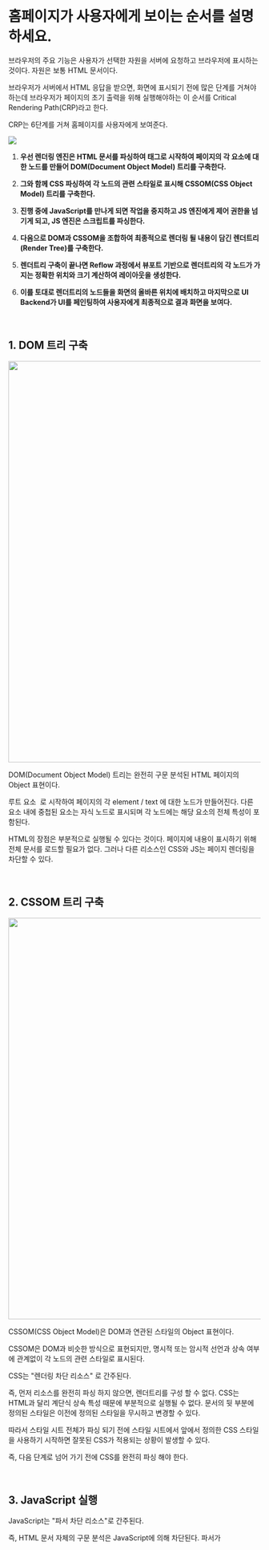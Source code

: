 # 홈페이지가 사용자에게 보이는 순서를 설명하세요.

브라우저의 주요 기능은 사용자가 선택한 자원을 서버에 요청하고 브라우저에 표시하는 것이다. 자원은 보통 HTML 문서이다.

브라우저가 서버에서 HTML 응답을 받으면, 화면에 표시되기 전에 많은 단계를 거쳐야 하는데 브라우저가 페이지의 초기 출력을 위해 실행해야하는 이 순서를 Critical Rendering Path(CRP)라고 한다.

CRP는 6단계를 거쳐 홈페이지를 사용자에게 보여준다.

<img src="https://github.com/moeyg/Front-end-Knowledge/blob/f6f6739b692c54f1356f8a418b7ad26f5444ba0f/Images/Browser-Rendering/Browser-Rendering-1.png" />

1. **우선 렌더링 엔진은 HTML 문서를 파싱하여 <html> 태그로 시작하여 페이지의 각 요소에 대한 노드를 만들어 DOM(Document Object Model) 트리를 구축한다.**

2. **그와 함께 CSS 파싱하여 각 노드의 관련 스타일로 표시해 CSSOM(CSS Object Model) 트리를 구축한다.**

3. **진행 중에 JavaScript를 만나게 되면 작업을 중지하고 JS 엔진에게 제어 권한을 넘기게 되고, JS 엔진은 스크립트를 파싱한다.**

4. **다음으로 DOM과 CSSOM을 조합하여 최종적으로 렌더링 될 내용이 담긴 렌더트리(Render Tree)를 구축한다.**

5. **렌더트리 구축이 끝나면 Reflow 과정에서 뷰포트 기반으로 렌더트리의 각 노드가 가지는 정확한 위치와 크기 계산하여 레이아웃을 생성한다.**

6. **이를 토대로 렌더트리의 노드들을 화면의 올바른 위치에 배치하고 마지막으로 UI Backend가 UI를 페인팅하여 사용자에게 최종적으로 결과 화면을 보여다.**

   <br>

## 1. DOM 트리 구축

<img src="https://github.com/moeyg/Front-end-Knowledge/blob/f6f6739b692c54f1356f8a418b7ad26f5444ba0f/Images/Browser-Rendering/Browser-Rendering-2.png" width="800px" />

DOM(Document Object Model) 트리는 완전히 구문 분석된 HTML 페이지의 Object 표현이다.

루트 요소 <html> 로 시작하여 페이지의 각 element / text 에 대한 노드가 만들어진다. 다른 요소 내에 중첩된 요소는 자식 노드로 표시되며 각 노드에는 해당 요소의 전체 특성이 포함된다.

HTML의 장점은 부분적으로 실행될 수 있다는 것이다. 페이지에 내용이 표시하기 위해 전체 문서를 로드할 필요가 없다. 그러나 다른 리소스인 CSS와 JS는 페이지 렌더링을 차단할 수 있다.
   
<br>

## 2. CSSOM 트리 구축

<img src="https://github.com/moeyg/Front-end-Knowledge/blob/f6f6739b692c54f1356f8a418b7ad26f5444ba0f/Images/Browser-Rendering/Browser-Rendering-3.png" width="800px" />
 
CSSOM(CSS Object Model)은 DOM과 연관된 스타일의 Object 표현이다.

CSSOM은 DOM과 비슷한 방식으로 표현되지만, 명시적 또는 암시적 선언과 상속 여부에 관계없이 각 노드의 관련 스타일로 표시된다.

CSS는 "렌더링 차단 리소스" 로 간주된다.

즉, 먼저 리소스를 완전히 파싱 하지 않으면, 렌더트리를 구성 할 수 없다. CSS는 HTML과 달리 계단식 상속 특성 때문에 부분적으로 실행될 수 없다. 문서의 뒷 부분에 정의된 스타일은 이전에 정의된 스타일을 무시하고 변경할 수 있다.

따라서 스타일 시트 전체가 파싱 되기 전에 스타일 시트에서 앞에서 정의한 CSS 스타일을 사용하기 시작하면 잘못된 CSS가 적용되는 상황이 발생할 수 있다.

즉, 다음 단계로 넘어 가기 전에 CSS를 완전히 파싱 해야 한다.
     
<br>

## 3. **JavaScript 실행**

JavaScript는 "파서 차단 리소스"로 간주된다.

즉, HTML 문서 자체의 구문 분석은 JavaScript에 의해 차단된다. 파서가 <script> 태그에 도달하면 (외부 태그 인 경우) fetch를 중단하고 실행한다. 따라서 문서 내의 요소를 참조하는 JavaScript 파일이 있는 경우 해당 문서가 표시된 후에 배치 해야 한다.

JavaScript가 파서 차단되는 것을 피하기 위해 `<script async src="script.js">` 와 같이 `async` 속성을 적용하여 비동기적으로 로드 할 수 있다.
   
<br>

## 4. 렌더트리 구축

렌더트리는 DOM과 CSSOM의 조합이다. 페이지에서 최종적으로 렌더링 될 내용을 나타내는 트리다.

즉, 표시되는 내용만 캡쳐하기 때문에 `display:none`을 사용하여 CSS로 숨겨진 요소는 포함하지 않는다.

<img src="https://github.com/moeyg/Front-end-Knowledge/blob/f6f6739b692c54f1356f8a418b7ad26f5444ba0f/Images/Browser-Rendering/Browser-Rendering-4.png" width="500px" />

<br>
<br>

## 5. 레이아웃 생성

레이아웃은 뷰포트의 크기에 관련된 CSS 스타일에 대한 텍스트에 의해 뷰포트의 크기를 결정한다.

뷰포트 크기는 문서 헤드에 제공된 메타 뷰포트 태그에 의해 결정되거나, 태그가 제공되지 않으면 기본 뷰포트 너비인 980px이 적용된다.
   
<br>

## 6. 페인팅

마지막으로 페인팅 단계에서 페이지의 가시적인 내용을 픽셀로 변환하여 화면에 표시 할 수 있다. 페인트 단계에서 처리에 걸리는 시간은 DOM의 크기와 적용되는 스타일에 따라 다르다.
   
<br>

## 정리

브라우저의 주요 기능은 사용자가 선택한 HTML 문서를 서버에 요청하고 브라우저에 표시하는 것입니다.
   
우선 사용자가 URL을 입력하면 브라우저 엔진은 쿠키나 세션에 원하는 데이터가 캐싱이 되어있는지 확인합니다. 만약 요청한 정보가 있으면 렌더링 엔진에게 바로 보냅니다. 
하지만, 요청한 정보가 없다며 도메인네임시스템(DNS)에 찾아가서 IP 주소를 요청하여 받은 IP 주소의 서버를 찾아가서 자료를 요청하고 데이터를 받아와 렌더링 엔진에게 전달합니다.

렌더링 엔진은 HTML문서를 파싱하여 돔트리를 구축하고, CSS 파일과 함께 모든 스타일 요소를 파싱하여 CSSOM 트리를 만듭니다. 그러다가 JS를 만나게 되면, 작업을 중지하고 JS Engine에게 제어 권한을 넘겨 JS Engine이 script를 파싱합니다. DOM트리와 CSSOM트리가 어태치하여 최종적으로 렌더링 될 내용이 담긴 렌더트리를 구축합니다.

브라우저가 서버에서 HTML 응답을 받으면, 화면에 표시되기 전에 많은 단계를 거쳐야 하는데 이 순서를 CRP(Critical Rendering Path)라고 합니다. CRP는 단계를 거쳐 홈페이지를 사용자에게 보여줍니다.

**우선 렌더링 엔진은 HTML 문서를 파싱하여 <html> 태그로 시작하여 페이지의 각 요소에 대한 노드를 만들어 DOM(Document Object Model) 트리를 구축합니다.**

**그와 함께 CSS 파싱하여 각 노드의 관련 스타일로 표시해 CSSOM(CSS Object Model) 트리를 구축합니다.**

**진행 중에 JavaScript를 만나게 되면 작업을 중지하고 JS 엔진에게 제어 권한을 넘기게 되고, JS 엔진은 스크립트를 파싱합니다.**

**다음으로 DOM과 CSSOM을 조합하여 최종적으로 렌더링 될 내용이 담긴 렌더트리(Render Tree)를 구축합니다.**

**렌더트리 구축이 끝나면 Reflow 과정에서 뷰포트 기반으로 렌더트리의 각 노드가 가지는 정확한 위치와 크기 계산하여 레이아웃을 생성합니다.**

**이를 토대로 렌더트리의 노드들을 화면의 올바른 위치에 배치하고 마지막으로 UI Backend가 UI를 페인팅하여 사용자에게 최종적으로 결과 화면을 보여줍니다.**
